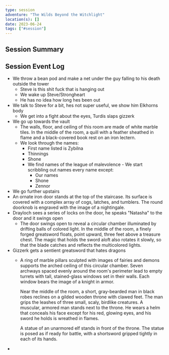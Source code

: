 ```yaml
---
type: session
adventure: "The Wilds Beyond the Witchlight"
location(s): []
date: 2023-06-24
tags: ["#session"]
---
```


## Session Summary

## Session Event Log

- We throw a bean pod and make a net under the guy falling to his death outside the tower
	- Steve is this shit fuck that is hanging out
	- We wake up Steve/Strongheart
	- He has no idea how long hes been out
- We talk to Steve for a bit, hes not super useful, we show him Elkhorns body
	- We get into a fight about the eyes, Turdis slaps gizzerk
- We go up towards the vault
	- The walls, floor, and ceiling of this room are made of white marble tiles. In the middle of the room, a quill with a feather sheathed in flame and a black-covered book rest on an iron lectern.
	- We look through the names:
		- First name listed is Zybilna
		- Thinnings
		- Shone
		- We find names of the league of malevolence - We start scribbling out names every name except:
			- Our names
			- Shone
			- Zennor
- We go further upstairs
- An ornate iron door stands at the top of the staircase. Its surface is covered with a complex array of cogs, latches, and tumblers. The round doorknob is engraved with the image of a nightingale.
- Drayloch sees a series of locks on the door, he speaks "Natasha" to the door and it swings open
	- The door swings open to reveal a circular chamber illuminated by drifting balls of colored light. In the middle of the room, a finely forged greatsword floats, point upward, three feet above a treasure chest. The magic that holds the sword aloft also rotates it slowly, so that the blade catches and reflects the multicolored lights.
- Gizzerk gets a sentient greatsword that hates dragons
	- A ring of marble pillars sculpted with images of fairies and demons supports the arched ceiling of this circular chamber. Seven archways spaced evenly around the room's perimeter lead to empty turrets with tall, stained-glass windows set in their walls. Each window bears the image of a knight in armor.
	
		Near the middle of the room, a short, gray-bearded man in black robes reclines on a gilded wooden throne with clawed feet. The man grips the leashes of three small, scaly, birdlike creatures. A muscular, armored man stands next to the throne. He wears a helm that conceals his face except for his red, glowing eyes, and his sword he holds is wreathed in flames.
		
		A statue of an unarmored elf stands in front of the throne. The statue is posed as if ready for battle, with a shortsword gripped tightly in each of its hands.
- 